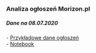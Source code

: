 
<h3>Analiza ogłoszeń Morizon.pl</h3>
<h5>Dane na 08.07.2020</h5>
- <a href="https://github.com/marianwitkowski/python-data/blob/master/morizon/morizon-out.csv">Przykładowe dane ogłoszeń</a><br>
- <a href="https://github.com/marianwitkowski/python-data/blob/master/morizon/morizon.ipynb">Notebook</a><br>
